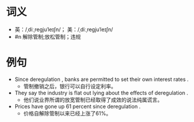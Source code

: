 # 词义
- 英：/ˌdiːˌreɡjuˈleɪʃn/； 美：/ˌdiːˌreɡjuˈleɪʃn/
- #n 解除管制;放松管制；违规
# 例句
- Since deregulation , banks are permitted to set their own interest rates .
	- 管制撤销之后，银行可以自行设定利率。
- They say the industry is flat out lying about the effects of deregulation .
	- 他们说业界所谓的放宽管制已经取得了成效的说法纯属谎言。
- Prices have gone up 61 percent since deregulation .
	- 价格自解除管制以来已经上涨了61%。
